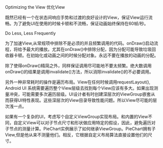 Optimizing the View 优化View

既然已经有一个在状态间响应手势和过渡的良好设计的View，保证View运行流畅。为了避免UI在使用的时候卡顿和不流畅，保证动画始终保持在60帧/秒。

Do Less, Less Frequently 

为了加速View,从常规项中排除不是必须的并且频繁调用的代码。onDraw()启动流程，将给予最大的播放。尤其在onDraw()中排除分配，因为分配可能导致垃圾回收器卡顿。在初始化或动画之间的时候分配对象。永远不要在播放的动画的分配。

除了使得onDraw()精简之外，同样保证调用尽可能地不要太频繁。绝大数调用onDraw()的结果是调用invalidate()方法，所以消除invalidate()的不必要调用。

另外一种非常耗时的操作是遍历布局。View在任何时候调用requestLayout(), Android UI 系统需要遍历整个View层级去找到每个View应该有多大。如果出现测量冲突，可能需要多次遍历层级。UI设计者有时创建深层次的ViewGroup嵌套从而获得UI特性表现。这些深层次的View目录导致性能问题。所以View尽可能的层次浅一点。

如果有一个复杂的UI，考虑写个自定义ViewGroup实现布局。和内置的View不同，自定义View可以对子节点尺寸和形状做应用特定的假设，因此，避免遍历对子节点的测量计算。PieChart实例展示了如何继承ViewGroup。PieChart拥有子View,但是他从来不测量他们。相反，它根据自定义布局算法直接设置他们的尺寸。
